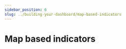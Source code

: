 ```yaml
---
sidebar_position: 6
slug: ../building-your-dashboard/map-based-indicators
---
```


# Map based indicators
